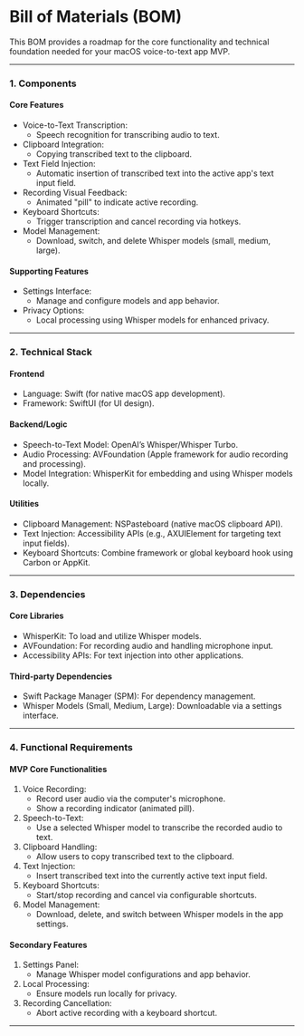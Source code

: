 # Bill of Materials (BOM)
This BOM provides a roadmap for the core functionality and technical foundation needed for your macOS voice-to-text app MVP.

---

### 1. Components
#### Core Features
- Voice-to-Text Transcription:
  - Speech recognition for transcribing audio to text.
- Clipboard Integration:
  - Copying transcribed text to the clipboard.
- Text Field Injection:
  - Automatic insertion of transcribed text into the active app's text input field.
- Recording Visual Feedback:
  - Animated "pill" to indicate active recording.
- Keyboard Shortcuts:
  - Trigger transcription and cancel recording via hotkeys.
- Model Management:
  - Download, switch, and delete Whisper models (small, medium, large).

#### Supporting Features
- Settings Interface:
  - Manage and configure models and app behavior.
- Privacy Options:
  - Local processing using Whisper models for enhanced privacy.

---

### 2. Technical Stack
#### Frontend
- Language: Swift (for native macOS app development).
- Framework: SwiftUI (for UI design).

#### Backend/Logic
- Speech-to-Text Model: OpenAI’s Whisper/Whisper Turbo.
- Audio Processing: AVFoundation (Apple framework for audio recording and processing).
- Model Integration: WhisperKit for embedding and using Whisper models locally.

#### Utilities
- Clipboard Management: NSPasteboard (native macOS clipboard API).
- Text Injection: Accessibility APIs (e.g., AXUIElement for targeting text input fields).
- Keyboard Shortcuts: Combine framework or global keyboard hook using Carbon or AppKit.

---

### 3. Dependencies
#### Core Libraries
- WhisperKit: To load and utilize Whisper models.
- AVFoundation: For recording audio and handling microphone input.
- Accessibility APIs: For text injection into other applications.

#### Third-party Dependencies
- Swift Package Manager (SPM): For dependency management.
- Whisper Models (Small, Medium, Large): Downloadable via a settings interface.

---

### 4. Functional Requirements
#### MVP Core Functionalities
1. Voice Recording:
   - Record user audio via the computer's microphone.
   - Show a recording indicator (animated pill).
2. Speech-to-Text:
   - Use a selected Whisper model to transcribe the recorded audio to text.
3. Clipboard Handling:
   - Allow users to copy transcribed text to the clipboard.
4. Text Injection:
   - Insert transcribed text into the currently active text input field.
5. Keyboard Shortcuts:
   - Start/stop recording and cancel via configurable shortcuts.
6. Model Management:
   - Download, delete, and switch between Whisper models in the app settings.

#### Secondary Features
1. Settings Panel:
   - Manage Whisper model configurations and app behavior.
2. Local Processing:
   - Ensure models run locally for privacy.
3. Recording Cancellation:
   - Abort active recording with a keyboard shortcut.

---

